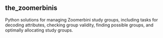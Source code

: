 ## the_zoomerbinis
Python solutions for managing Zoomerbini study groups, including tasks for decoding attributes, checking group validity, finding possible groups, and optimally allocating study groups.
